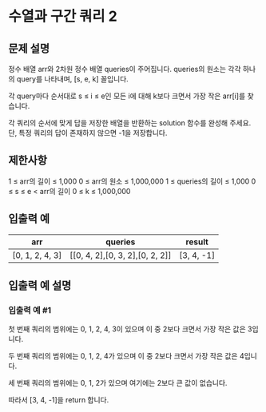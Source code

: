 # 수열과 구간 쿼리 2


## 문제 설명
정수 배열 arr와 2차원 정수 배열 queries이 주어집니다. queries의 원소는 각각 하나의 query를 나타내며, [s, e, k] 꼴입니다.

각 query마다 순서대로 s ≤ i ≤ e인 모든 i에 대해 k보다 크면서 가장 작은 arr[i]를 찾습니다.

각 쿼리의 순서에 맞게 답을 저장한 배열을 반환하는 solution 함수를 완성해 주세요.
단, 특정 쿼리의 답이 존재하지 않으면 -1을 저장합니다.

## 제한사항
1 ≤ arr의 길이 ≤ 1,000
0 ≤ arr의 원소 ≤ 1,000,000
1 ≤ queries의 길이 ≤ 1,000
0 ≤ s ≤ e < arr의 길이
0 ≤ k ≤ 1,000,000

## 입출력 예
|arr|queries|result|
|---|---|---|
|[0, 1, 2, 4, 3]|[[0, 4, 2],[0, 3, 2],[0, 2, 2]]|[3, 4, -1]|

## 입출력 예 설명

### 입출력 예 #1
첫 번째 쿼리의 범위에는 0, 1, 2, 4, 3이 있으며 이 중 2보다 크면서 가장 작은 값은 3입니다.

두 번째 쿼리의 범위에는 0, 1, 2, 4가 있으며 이 중 2보다 크면서 가장 작은 값은 4입니다.

세 번째 쿼리의 범위에는 0, 1, 2가 있으며 여기에는 2보다 큰 값이 없습니다.

따라서 [3, 4, -1]을 return 합니다.